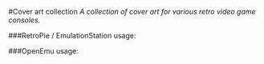 #Cover art collection
*A collection of cover art for various retro video game consoles.*

###RetroPie / EmulationStation usage:



###OpenEmu usage:
